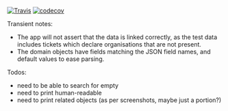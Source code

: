 [![Travis](https://travis-ci.org/Synesso/zd-test.svg?branch=master)](https://travis-ci.org/Synesso/zd-test)
[![codecov](https://codecov.io/gh/Synesso/zd-test/branch/master/graph/badge.svg)](https://codecov.io/gh/Synesso/zd-test)


Transient notes: 

* The app will not assert that the data is linked correctly, as the test data includes tickets which declare organisations that are not present.
* The domain objects have fields matching the JSON field names, and default values to ease parsing.

Todos:
* need to be able to search for empty
* need to print human-readable
* need to print related objects (as per screenshots, maybe just a portion?)